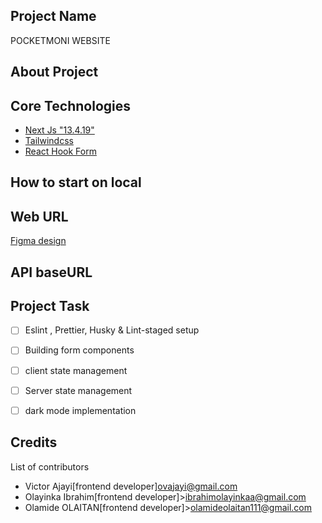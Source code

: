 ## Project Name
POCKETMONI WEBSITE

## About Project

## Core Technologies
- [Next Js "13.4.19" ](https://nextjs.org/docs)
- [Tailwindcss](https://tailwindcss.com/docs/installation)
- [React Hook Form](https://react-hook-form.com/)

## How to start on local

## Web URL
[Figma design](https://www.figma.com/proto/0n3ZFtyWYn98lQNfPKvG5N/Website-Redesign?type=design&node-id=1980-8046&viewport=-126%2C-2899%2C0.32&t=iHTRu7VWRHPBug84-0&scaling=min-zoom&starting-point-node-id=1980%3A7465&show-proto-sidebar=1)

## API baseURL

## Project Task
- [ ] Eslint , Prettier, Husky & Lint-staged setup
- [ ] Building form components
- [ ] client state management
- [ ] Server state management
- [ ] dark mode implementation
  

## Credits

List of contributors

- Victor Ajayi[frontend developer]<ovajayi@gmail.com>
- Olayinka Ibrahim[frontend developer]><ibrahimolayinkaa@gmail.com>
- Olamide OLAITAN[frontend developer]><olamideolaitan111@gmail.com>
